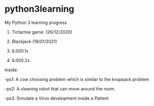   
# python3learning

My Python 3 learning progress

1. Tictactoe game. (26/12/2020)

2. Blackjack (19/01/2021)

3. 6.000.1x

4. 6.000.2x

Inside:

  -ps1: A cow choosing problem which is similar to the knapsack problem
  
  -ps2: A cleaning robot that can move around the room.
  
  -ps3: Simulate a Virus development inside a Patient
